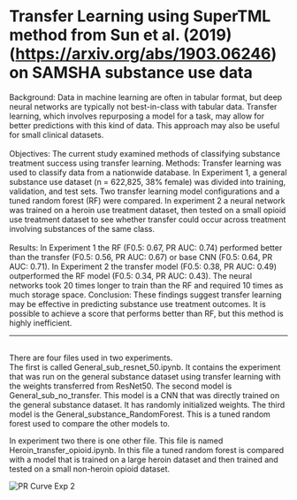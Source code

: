 # Transfer Learning using SuperTML method from Sun et al. (2019) (https://arxiv.org/abs/1903.06246) on SAMSHA substance use data

Background: Data in machine learning are often in tabular format, but deep neural networks are typically not best-in-class with tabular data. Transfer learning, which involves repurposing a model for a task, may allow for better predictions with this kind of data. This approach may also be useful for small clinical datasets.
<br>
<br>
Objectives: The current study examined methods of classifying substance treatment success using transfer learning. 
Methods: Transfer learning was used to classify data from a nationwide database. In Experiment 1, a general substance use dataset (n = 622,825, 38% female) was divided into training, validation, and test sets. Two transfer learning model configurations and a tuned random forest (RF) were compared. In experiment 2 a neural network was trained on a heroin use treatment dataset, then tested on a small opioid use treatment dataset to see whether transfer could occur across treatment involving substances of the same class. 
<br>
<br>
Results: In Experiment 1 the RF (F0.5: 0.67, PR AUC: 0.74) performed better than the transfer (F0.5: 0.56, PR AUC: 0.67) or base CNN (F0.5: 0.64, PR AUC: 0.71). In Experiment 2 the transfer model (F0.5: 0.38, PR AUC: 0.49) outperformed the RF model (F0.5: 0.34, PR AUC: 0.43). The neural networks took 20 times longer to train than the RF and required 10 times as much storage space. 
Conclusion: These findings suggest transfer learning may be effective in predicting substance use treatment outcomes. It is possible to achieve a score that performs better than RF, but this method is highly inefficient. 
 

<hr>
<br>
There are four files used in two experiments. <br>
The first is called General_sub_resnet_50.ipynb. It contains the experiment that was run on the general substance dataset using transfer learning with the weights transferred from ResNet50. 
The second model is General_sub_no_transfer. This model is a CNN that was directly trained on the general substance dataset. It has randomly initialized weights. 
The third model is the General_substance_RandomForest. This is a tuned random forest used to compare the other models to. 

In experiment two there is one other file. This file is named Heroin_transfer_opioid.ipynb. In this file a tuned random forest is compared with a model that is trained on a large heroin dataset and then trained and tested on a small non-heroin opioid dataset. 

<img src="SAMSHA_Transfer_Learning/tree/main/PRCurves/PRCurve2.png" alt="PR Curve Exp 2"/>
